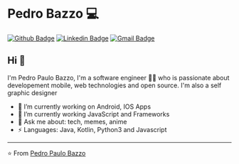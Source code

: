 # Pedro Bazzo 💻

[![Github Badge](https://img.shields.io/badge/-Github-000?style=flat-square&logo=Github&logoColor=white&link=https://github.com/pedropbazzo)](https://github.com/pedropbazzo)
[![Linkedin Badge](https://img.shields.io/badge/-LinkedIn-blue?style=flat-square&logo=Linkedin&logoColor=white&link=https://www.linkedin.com/in/pedropbazzo/)](https://www.linkedin.com/in/pedropbazzo/)
[![Gmail Badge](https://img.shields.io/badge/-Gmail-c14438?style=flat-square&logo=Gmail&logoColor=white&link=mailto:pedropbazzo@gmail.com)](mailto:pedropbazzo@gmail.com)

## Hi 👋
I'm Pedro Paulo Bazzo, I'm a software engineer 👨‍💻 who is passionate about developement mobile, web technologies and open source. I'm also a self graphic designer
- 🔭 I’m currently working on Android, IOS Apps
- 🌱  I’m currently working JavaScript and Frameworks
- 💬 Ask me about: tech, memes, anime
-  ⚡ Languages: Java, Kotlin, Python3 and Javascript


---
⭐️ From [Pedro Paulo Bazzo](https://github.com/pedropbazzo)
